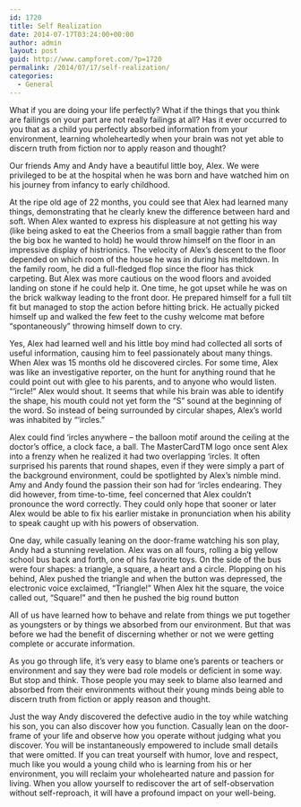 ```yaml
---
id: 1720
title: Self Realization
date: 2014-07-17T03:24:00+00:00
author: admin
layout: post
guid: http://www.campforet.com/?p=1720
permalink: /2014/07/17/self-realization/
categories:
  - General
---
```

What if you are doing your life perfectly? What if the things that you think are failings on your part are not really failings at all? Has it ever occurred to you that as a child you perfectly absorbed information from your environment, learning wholeheartedly when your brain was not yet able to discern truth from fiction nor to apply reason and thought?

Our friends Amy and Andy have a beautiful little boy, Alex. We were privileged to be at the hospital when he was born and have watched him on his journey from infancy to early childhood.

At the ripe old age of 22 months, you could see that Alex had learned many things, demonstrating that he clearly knew the difference between hard and soft. When Alex wanted to express his displeasure at not getting his way (like being asked to eat the Cheerios from a small baggie rather than from the big box he wanted to hold) he would throw himself on the floor in an impressive display of histrionics. The velocity of Alex’s descent to the floor depended on which room of the house he was in during his meltdown. In the family room, he did a full-fledged flop since the floor has thick carpeting. But Alex was more cautious on the wood floors and avoided landing on stone if he could help it. One time, he got upset while he was on the brick walkway leading to the front door. He prepared himself for a full tilt fit but managed to stop the action before hitting brick. He actually picked himself up and walked the few feet to the cushy welcome mat before “spontaneously” throwing himself down to cry.

Yes, Alex had learned well and his little boy mind had collected all sorts of useful information, causing him to feel passionately about many things. When Alex was 15 months old he discovered circles. For some time, Alex was like an investigative reporter, on the hunt for anything round that he could point out with glee to his parents, and to anyone who would listen. “‘ircle!” Alex would shout. It seems that while his brain was able to identify the shape, his mouth could not yet form the “S” sound at the beginning of the word. So instead of being surrounded by circular shapes, Alex’s world was inhabited by “‘ircles.”

Alex could find ‘ircles anywhere – the balloon motif around the ceiling at the doctor’s office, a clock face, a ball. The MasterCardTM logo once sent Alex into a frenzy when he realized it had two overlapping ‘ircles. It often surprised his parents that round shapes, even if they were simply a part of the background environment, could be spotlighted by Alex’s nimble mind. Amy and Andy found the passion their son had for ‘ircles endearing. They did however, from time-to-time, feel concerned that Alex couldn’t pronounce the word correctly. They could only hope that sooner or later Alex would be able to fix his earlier mistake in pronunciation when his ability to speak caught up with his powers of observation.

One day, while casually leaning on the door-frame watching his son play, Andy had a stunning revelation. Alex was on all fours, rolling a big yellow school bus back and forth, one of his favorite toys. On the side of the bus were four shapes: a triangle, a square, a heart and a circle. Plopping on his behind, Alex pushed the triangle and when the button was depressed, the electronic voice exclaimed, “Triangle!” When Alex hit the square, the voice called out, “Square!” and then he pushed the big round button
  
All of us have learned how to behave and relate from things we put together as youngsters or by things we absorbed from our environment. But that was before we had the benefit of discerning whether or not we were getting complete or accurate information.

As you go through life, it’s very easy to blame one’s parents or teachers or environment and say they were bad role models or deficient in some way. But stop and think. Those people you may seek to blame also learned and absorbed from their environments without their young minds being able to discern truth from fiction or apply reason and thought.

Just the way Andy discovered the defective audio in the toy while watching his son, you can also discover how you function. Casually lean on the door-frame of your life and observe how you operate without judging what you discover. You will be instantaneously empowered to include small details that were omitted. If you can treat yourself with humor, love and respect, much like you would a young child who is learning from his or her environment, you will reclaim your wholehearted nature and passion for living. When you allow yourself to rediscover the art of self-observation without self-reproach, it will have a profound impact on your well-being.